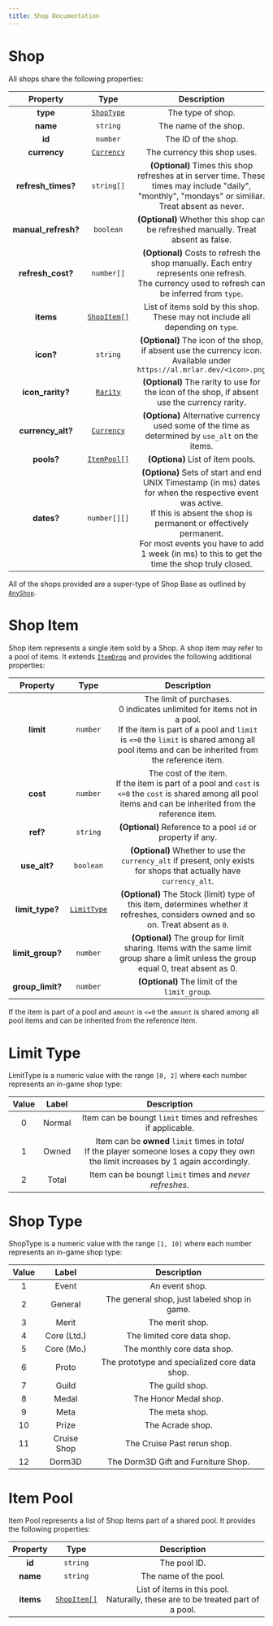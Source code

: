 ```yaml
---
title: Shop Documentation
---
```


# Shop
All shops share the following properties:

|      Property       |                Type                 |                                                                                                                                   Description                                                                                                                                    |
| :-----------------: | :---------------------------------: | :------------------------------------------------------------------------------------------------------------------------------------------------------------------------------------------------------------------------------------------------------------------------------: |
|      **type**       |      [`ShopType`](#shop-type)       |                                                                                                                                The type of shop.                                                                                                                                 |
|      **name**       |              `string`               |                                                                                                                              The name of the shop.                                                                                                                               |
|       **id**        |              `number`               |                                                                                                                               The ID of the shop.                                                                                                                                |
|    **currency**     | [`Currency`](../common.md#currency) |                                                                                                                           The currency this shop uses.                                                                                                                           |
| **refresh_times?**  |             `string[]`              |                                                              **(Optional)** Times this shop refreshes at in server time. These times may include "daily", "monthly", "mondays" or similiar. Treat absent as never.                                                               |
| **manual_refresh?** |              `boolean`              |                                                                                                **(Optional)** Whether this shop can be refreshed manually. Treat absent as false.                                                                                                |
|  **refresh_cost?**  |             `number[]`              |                                                                **(Optional)** Costs to refresh the shop manually. Each entry represents one refresh.<br>The currency used to refresh can be inferred from `type`.                                                                |
|      **items**      |     [`ShopItem[]`](#shop-item)      |                                                                                                 List of items sold by this shop. These may not include all depending on `type`.                                                                                                  |
|      **icon?**      |              `string`               |                                                                             **(Optional)** The icon of the shop, if absent use the currency icon. Available under `https://al.mrlar.dev/<icon>.png`                                                                              |
|  **icon_rarity?**   |   [`Rarity`](../common.md#rarity)   |                                                                                          **(Optional)** The rarity to use for the icon of the shop, if absent use the currency rarity.                                                                                           |
|  **currency_alt?**  | [`Currency`](../common.md#currency) |                                                                                        **(Optiona)** Alternative currency used some of the time as determined by `use_alt` on the items.                                                                                         |
|     **pools?**      |     [`ItemPool[]`](#item-pool)      |                                                                                                                        **(Optiona)** List of item pools.                                                                                                                         |
|     **dates?**      |            `number[][]`             | **(Optiona)** Sets of start and end UNIX Timestamp (in ms) dates for when the respective event was active.<br>If this is absent the shop is permanent or effectively permanent.<br>For most events you have to add 1 week (in ms) to this to get the time the shop truly closed. |

All of the shops provided are a super-type of Shop Base as outlined by [`AnyShop`](#any-shop).

# Shop Item
Shop item represents a single item sold by a Shop. A shop item may refer to a pool of items.
It extends [`ItemDrop`](../common.md#item-drop) and provides the following additional properties:

|     Property     |            Type            |                                                                                                                       Description                                                                                                                       |
| :--------------: | :------------------------: | :-----------------------------------------------------------------------------------------------------------------------------------------------------------------------------------------------------------------------------------------------------: |
|    **limit**     |          `number`          | The limit of purchases.<br>0 indicates unlimited for items not in a pool.<br>If the item is part of a pool and `limit` is `<=0` the `limit` is                                shared among all pool items and can be inherited from the reference item. |
|     **cost**     |          `number`          |              The cost of the item.<br>If the item is part of a pool and `cost` is `<=0` the `cost` is                                                           shared among all pool items and can be inherited from the reference item.               |
|     **ref?**     |          `string`          |                                                                                               **(Optional)** Reference to a pool `id` or property if any.                                                                                               |
|   **use_alt?**   |         `boolean`          |                                                                  **(Optional)** Whether to use the `currency_alt` if present, only exists for shops that actually have `currency_alt`.                                                                  |
| **limit_type?**  | [`LimitType`](#limit-type) |                                                          **(Optional)** The Stock (limit) type of this item, determines whether it refreshes, considers owned and so on. Treat absent as `0`.                                                           |
| **limit_group?** |          `number`          |                                                         **(Optional)** The group for limit sharing. Items with the same limit group share a limit unless the group equal 0, treat absent as 0.                                                          |
| **group_limit?** |          `number`          |                                                                                                     **(Optional)** The limit of the `limit_group`.                                                                                                      |

If the item is part of a pool and `amount` is `<=0` the `amount` is shared among all pool items and can be inherited from the reference item.

# Limit Type
LimitType is a numeric value with the range `[0, 2]` where each
number represents an in-game shop type:

| Value | Label  |                                                                Description                                                                |
| :---: | :----: | :---------------------------------------------------------------------------------------------------------------------------------------: |
|   0   | Normal |                                       Item can be boungt `limit` times and refreshes if applicable.                                       |
|   1   | Owned  | Item can be **owned** `limit` times in *total*<br>If the player someone loses a copy they own the limit increases by 1 again accordingly. |
|   2   | Total  |                                          Item can be boungt `limit` times and *never refreshes*.                                          |

# Shop Type
ShopType is a numeric value with the range `[1, 10]` where each
number represents an in-game shop type:

| Value |    Label    |                  Description                  |
| :---: | :---------: | :-------------------------------------------: |
|   1   |    Event    |                An event shop.                 |
|   2   |   General   | The general shop, just labeled shop in game.  |
|   3   |    Merit    |                The merit shop.                |
|   4   | Core (Ltd.) |          The limited core data shop.          |
|   5   | Core (Mo.)  |          The monthly core data shop.          |
|   6   |    Proto    | The prototype and specialized core data shop. |
|   7   |    Guild    |                The guild shop.                |
|   8   |    Medal    |             The Honor Medal shop.             |
|   9   |    Meta     |                The meta shop.                 |
|  10   |    Prize    |               The Acrade shop.                |
|  11   | Cruise Shop |          The Cruise Past rerun shop.          |
|  12   |   Dorm3D    |      The Dorm3D Gift and Furniture Shop.      |

# Item Pool
Item Pool represents a list of Shop Items part of a shared pool.
It provides the following properties:

| Property  |            Type            |                                    Description                                    |
| :-------: | :------------------------: | :-------------------------------------------------------------------------------: |
|  **id**   |          `string`          |                                   The pool ID.                                    |
| **name**  |          `string`          |                               The name of the pool.                               |
| **items** | [`ShopItem[]`](#shop-item) | List of items in this pool.<br>Naturally, these are to be treated part of a pool. |